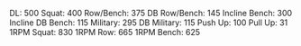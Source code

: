 DL: 500
 Squat: 400
 Row/Bench: 375
 DB Row/Bench: 145
 Incline Bench: 300
 Incline DB Bench: 115
 Military: 295
 DB Military: 115
 Push Up: 100
 Pull Up: 31
 1RPM Squat: 830
 1RPM Row: 665
 1RPM Bench: 625

